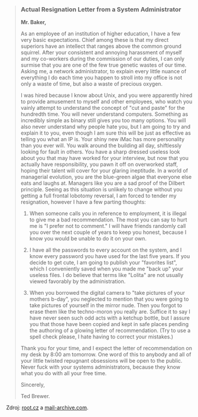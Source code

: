 > ### Actual Resignation Letter from a System Administrator
>
> **Mr. Baker,**
>
> As an employee of an institution of higher education, I have a few very basic expectations. Chief among these is that my direct superiors have an intellect that ranges above the common ground squirrel. After your consistent and annoying harassment of myself and my co-workers during the commission of our duties, I can only surmise that you are one of the few true genetic wastes of our time. Asking me, a network administrator, to explain every little nuance of everything I do each time you happen to stroll into my office is not only a waste of time, but also a waste of precious oxygen.
>
> I was hired because I know about Unix, and you were apparently hired to provide amusement to myself and other employees, who watch you vainly attempt to understand the concept of "cut and paste" for the hundredth time. You will never understand computers. Something as incredibly simple as binary still gives you too many options. You will also never understand why people hate you, but I am going to try and explain it to you, even though I am sure this will be just as effective as telling you what an IP is. Your shiny new iMac has more personality than you ever will. You walk around the building all day, shiftlessly looking for fault in others. You have a sharp dressed useless look about you that may have worked for your interview, but now that you actually have responsibility, you pawn it off on overworked staff, hoping their talent will cover for your glaring ineptitude. In a world of managerial evolution, you are the blue-green algae that everyone else eats and laughs at. Managers like you are a sad proof of the Dilbert principle. Seeing as this situation is unlikely to change without you getting a full frontal lobotomy reversal, I am forced to tender my resignation, however I have a few parting thoughts:
>
> 1. When someone calls you in reference to employment, it is illegal to give me a bad recommendation. The most you can say to hurt me is "I prefer not to comment." I will have friends randomly call you over the next couple of years to keep you honest, because I know you would be unable to do it on your own.
>
> 2. I have all the passwords to every account on the system, and I know every password you have used for the last five years. If you decide to get cute, I am going to publish your "favorites list", which I conveniently saved when you made me "back up" your useless files. I do believe that terms like "Lolita" are not usually viewed favorably by the administration.
>
> 3. When you borrowed the digital camera to "take pictures of your mothers b-day", you neglected to mention that you were going to take pictures of yourself in the mirror nude. Then you forgot to erase them like the techno-moron you really are. Suffice it to say I have never seen such odd acts with a ketchup bottle, but I assure you that those have been copied and kept in safe places pending the authoring of a glowing letter of recommendation. (Try to use a spell check please, I hate having to correct your mistakes.)
>
> Thank you for your time, and I expect the letter of recommendation on my desk by 8:00 am tomorrow. One word of this to anybody and all of your little twisted repugnant obsessions will be open to the public. Never fuck with your systems administrators, because they know what you do with all your free time.
>
> Sincerely,
>
> Ted Brewer.


Zdroj: <a rel="nofollow" href="http://www.root.cz/clanky/softwarova-sklizen-12-8-2009/" title="Zde jsem na to narazil">root.cz</a> a <a rel="nofollow" href="http://www.mail-archive.com/general@brlug.net/msg01102.html" title="A zde si to přečetl">mail-archive.com</a>.
